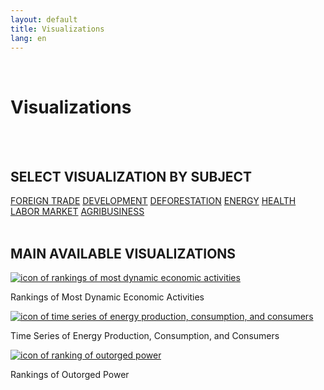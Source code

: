 ```yaml
---
layout: default
title: Visualizations
lang: en
---
```


<link rel="stylesheet" href="style.css">

<br>

<h1 class="title-about">Visualizations</h1>

<br>
<br>

<div style="max-width:600px; margin:0 auto;">
  <h2 class="selecao_por_tema">SELECT VISUALIZATION BY SUBJECT</h2>
    <div class="botoes-container">
      <a href="{{ site.baseurl }}/en/viz/comercio-exterior" class="botao">FOREIGN TRADE</a>
      <a href="{{ site.baseurl }}/en/viz/desenvolvimento" class="botao">DEVELOPMENT</a>
      <a href="{{ site.baseurl }}/en/viz/desmatamento" class="botao">DEFORESTATION</a>
      <a href="{{ site.baseurl }}/en/viz/energia" class="botao">ENERGY</a>
      <a href="{{ site.baseurl }}/en/viz/saude" class="botao">HEALTH</a>
      <a href="{{ site.baseurl }}/en/viz/mercado-de-trabalho" class="botao">LABOR MARKET</a>
      <a href="{{ site.baseurl }}/en/viz/agopecuaria" class="botao">AGRIBUSINESS</a>
    </div>
</div>
  <br>
  

   <h2 class="selecao_por_tema">MAIN AVAILABLE VISUALIZATIONS</h2>
  
  <div class="imagens-container">
   <div class="icone-bloco">
    <a href="{{ site.baseurl }}/en/viz/ranking-atividades-economicas-mais-dinamicas" target="_blank" rel="noopener noreferrer">
      <img src="{{ site.baseurl }}/assets/img/icon_rk_atividades_dinamicas.png" alt="icon of rankings of most dynamic economic activities">
    </a><br>
    <p>Rankings of Most Dynamic Economic Activities</p>
   </div>
   <div class="icone-bloco">
    <a href="{{ site.baseurl }}/en/viz/series-temporais-da-producao-consumo-e-consumidores-de-energia" target="_blank" rel="noopener noreferrer">
      <img src="{{ site.baseurl }}/assets/img/icon_ts_prod_con.jpg" alt="icon of time series of energy production, consumption, and consumers">
    </a><br>
    <p>Time Series of Energy Production, Consumption, and Consumers</p>
   </div>
   <div class="icone-bloco">
    <a href="{{ site.baseurl }}/en/viz/ranking-da-potencia-outorgada-dos-estados-da-amazonia-legal" target="_blank" rel="noopener noreferrer">
      <img src="{{ site.baseurl }}/assets/img/icon_pot_outorgada.jpg" alt="icon of ranking of outorged power">
    </a><br>
    <p>Rankings of Outorged Power</p>
   </div>
  </div>

<br>
<br>
<br>
<br>
